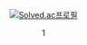 <div align="center">
  
  [![Solved.ac프로필](http://mazassumnida.wtf/api/v2/generate_badge?boj=king7532)](https://solved.ac/profile/king7532) 
  
  <div align="center">


1
